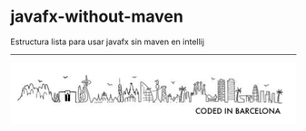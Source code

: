 # javafx-without-maven

Estructura lista para usar javafx sin maven en intellij

---
![Coded in Barcelona](codedinbcn.png "Coded in Barcelona")
